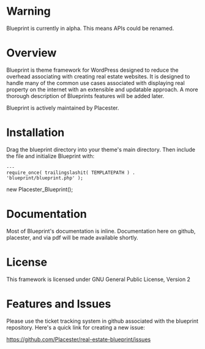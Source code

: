 # Warning
Blueprint is currently in alpha. This means APIs could be renamed. 

# Overview
Blueprint is theme framework for WordPress designed to reduce the overhead associating with creating real estate websites. It is designed to handle many of the common use cases associated with displaying real property on the internet with an extensible and updatable approach. A more thorough description of Blueprints features will be added later.

Blueprint is actively maintained by Placester. 

# Installation 
Drag the blueprint directory into your theme's main directory. Then include the file and initialize Blueprint with:

	---
	require_once( trailingslashit( TEMPLATEPATH ) . 'blueprint/blueprint.php' );
new Placester_Blueprint();

# Documentation
Most of Blueprint's documentation is inline. Documentation here on github, placester, and via pdf will be made available shortly. 

# License
This framework is licensed under GNU General Public License, Version 2

# Features and Issues
Please use the ticket tracking system in github associated with the blueprint repository. Here's a quick link for creating a new issue:

https://github.com/Placester/real-estate-blueprint/issues